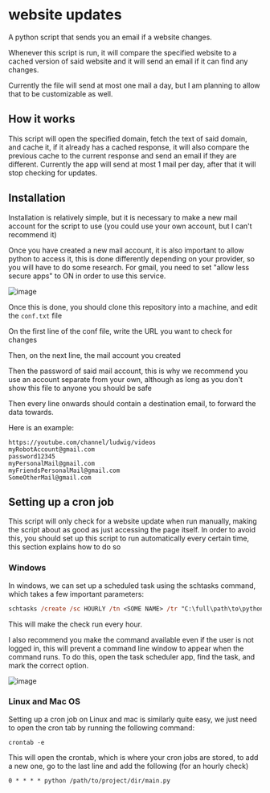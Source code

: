 # website updates
A python script that sends you an email if a website changes.

Whenever this script is run, it will compare the specified website to a cached version of said website and it will send an email if it can find any changes.

Currently the file will send at most one mail a day, but I am planning to allow that to be customizable as well.

## How it works

This script will open the specified domain, fetch the text of said domain, and cache it, if it already has a cached response, it will also compare the previous cache to the current response and send an email if they are different. Currently the app will send at most 1 mail per day, after that it will stop checking for updates.

## Installation

Installation is relatively simple, but it is necessary to make a new mail account for the script to use (you could use your own account, but I can't recommend it)

Once you have created a new mail account, it is also important to allow python to access it, this is done differently depending on your provider, so you will have to do some research.
For gmail, you need to set "allow less secure apps" to ON in order to use this service.

![image](https://user-images.githubusercontent.com/43828996/157164093-fe4b6ccd-d8ca-44b3-81ce-1b084f822efc.png)

Once this is done, you should clone this repository into a machine, and edit the `conf.txt` file

On the first line of the conf file, write the URL you want to check for changes

Then, on the next line, the mail account you created

Then the password of said mail account, this is why we recommend you use an account separate from your own, although as long as you don't show this file to anyone you should be safe

Then every line onwards should contain a destination email, to forward the data towards.

Here is an example:

```
https://youtube.com/channel/ludwig/videos
myRobotAccount@gmail.com
password12345
myPersonalMail@gmail.com
myFriendsPersonalMail@gmail.com
SomeOtherMail@gmail.com
```

## Setting up a cron job

This script will only check for a website update when run manually, making the script about as good as just accessing the page itself.
In order to avoid this, you should set up this script to run automatically every certain time, this section explains how to do so

### Windows

In windows, we can set up a scheduled task using the schtasks command, which takes a few important parameters:
```ps
schtasks /create /sc HOURLY /tn <SOME NAME> /tr "C:\full\path\to\python.exe C:\full\path\to\project\main.py" 
```
This will make the check run every hour.

I also recommend you make the command available even if the user is not logged in, this will prevent a command line window to appear when the command runs. To do this, open the task scheduler app, find the task, and mark the correct option.

![image](https://user-images.githubusercontent.com/43828996/157281253-e2962ed8-308d-45db-b44f-364e9283e9c7.png)


### Linux and Mac OS

Setting up a cron job on Linux and mac is similarly quite easy, we just need to open the cron tab by running the following command:
```
crontab -e
```
This will open the crontab, which is where your cron jobs are stored, to add a new one, go to the last line and add the following (for an hourly check)
```
0 * * * * python /path/to/project/dir/main.py
```
